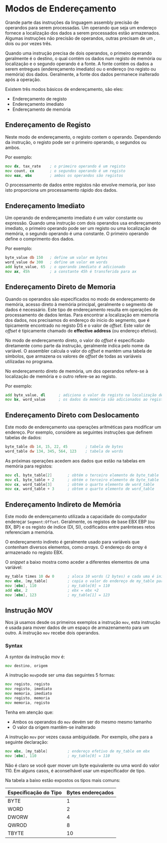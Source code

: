 # Modos de Endereçamento

Grande parte das instruções da linguagem assembly precisão de operandos para serem processadas. Um operando que seja um endereço fornece a localização dos dados a serem processados estão armazenados. Algumas instruções não precisão de operandos, outras precisam de um , dois ou por vezes três.

Quando uma instrução precisa de dois operandos, o primeiro operando geralmente é o destino, o qual contém os dados num registo de memória ou localização e o segundo operando é a fonte. A fonte contém os dados a serem entregues (endereçamento imediato) ou o endereço (no registo ou memória) dos dados. Geralmente, a fonte dos dados permanece inalterado após a operação.

Existem três modos básicos de endereçamento, são eles:

* Endereçamento de registo
* Endereçamento imediato
* Endereçamento de memória

## Endereçamento de Registo

Neste modo de endereçamento, o registo contem o operando. Dependendo da instrução, o registo pode ser o primeiro operando, o segundos ou ambos.

Por exemplo:

```asm
mov dx, tax_rate    ; o primeiro operando é um registo
mov count, cx       ; o segundos operando é um registo
mov eax, ebx        ; ambos os operandos são registos
```

O processamento de dados entre registos não envolve memoria, por isso isto proporciona um processamento rápido dos dados.

## Endereçamento Imediato

Um operando de endereçamento imediato é um valor constante ou expressão. Quando uma instrução com dois operandos usa endereçamento imediato, o primeiro operando pode ser um registo ou uma localização de memória, o segundo operando é uma constante. O primeiro operando define o comprimento dos dados.

Por exemplo:

```asm
byte_value db 150   ; define um valor em bytes
word_value dw 300   ; define um valor em words
add byte_value, 65  ; o operando imediato é adicionado
mov ax, 45h         ; a constante 45h é transferida para ax
```

## Endereçamento Direto de Memoria

Quando os operandos são especificados no modo de endereçamento de memória, acesso direto à memória principal, geralmente o segmento de dados é necessário. Este tipo de endereçamento resulta em operações de processamento de dados lentas. Para encontrar a localização em memoria dos dados, nos precisamos do endereço do inicio do segmento, que é tipicamente encontrado no registo DS e o valor de *offset*. Este valor de *offset* é tipicamente chamado de **effective address** (ou endereço efetivo).

No modo de endereçamento direto, o valor do *offset* é especificado diretamente como parte da instrução, geralmente indica pelo nome da variável. O assembler calcula o valor do *offset* e mantém uma tabela de símbolos, que armazena os valores de *offset* de todas as variáveis utilizadas no programa.

No endereçamento direto de memória, um dos operandos refere-se à localização de memória e o outro refere-se ao registo.

Por exemplo:

```asm
add byte_value, dl      ; adiciona o valor do registo na localização de memória
mov bx, word_value      ; os dados da memória são adicionados ao registo
```

## Endereçamento Direto com Deslocamento

Este modo de endereçamento usa operações aritméticas para modificar um endereço. Por exemplo, considere as seguintes instruções que definem tabelas de dados:

```asm
byte_table db 14, 15, 22, 45        ; tabela de bytes
word_table dw 134, 345, 564, 123    ; tabela de words
```

As próximas operações acedem aos dados que estão na tabelas em memória para registos:

```asm
mov cl, byte_table[2]       ; obtém o terceiro elemento de byte_table
mov cl, byte_table + 2      ; obtém o terceiro elemento de byte_table
mov cx, word_table[3]       ; obtém o quarto elemento de word_table
mov cx, word_table + 3      ; obtem o quarto elemento de word_table
```

## Endereçamento Indireto de Memória

Este modo de endereçamento utilizada a capacidade do computador endereçar `Segment:Offset`. Geralmente, os registos de base EBX EBP (ou BX, BP) e os registo de índice (DI, SI), codificados entre parênteses retos referenciam a memória.

O endereçamento indireto é geralmente usado para variáveis que contenham diversos elementos, como *arrays*. O endereço do *array* é armazenado no registo EBX.

O *snippet* a baixo mostra como aceder a diferentes elementos de uma variável:

```asm
my_table times 10 dw 0      ; aloca 10 words (2 bytes) e cada uma é inicializada a 0
mov ebx, [my_table]         ; copia o valor do endereço de my_table para ebx
mov [ebx], 110              ; my_table[0] = 110
add ebx, 2                  ; ebx = ebx +2
mov [ebx], 123              ; my_table[1] = 123
```

## Instrução MOV

Nos já usamos desde os primeiros exemplos a instrução `mov`, esta instrução é usada para mover dados de um espaço de armazenamento para um outro. A instrução `mov` recebe dois operandos.

### Syntax

A *syntax* da instrução mov é:

```asm
mov destino, origem
```

A instrução `mov`pode ser uma das seguintes 5 formas:

```asm
mov registo, registo
mov registo, imediato
mov memoria, imediato
mov registo, memoria
mov memoria, registo
```
Tenha em atenção que:

* Ambos os operandos do `mov` devém ser do mesmo mesmo tamanho
* O valor da origem mantêm-se inalterado

A instrução `mov` por vezes causa ambiguidade. Por exemplo, olhe para a seguinte declaração:

```asm
mov ebx, [my_table]         ; endereço efetivo de my_table em ebx
mov [ebx], 110              ; my_table[0] = 110
```

Não é claro se você quer mover um byte equivalente ou uma word do valor 110. Em alguns casos, é aconselhável usar um especificador de tipo.

Na tabela a baixo estão expostos os tipos mais comuns:

| Especificação do Tipo | Bytes endereçados |
| -- | -- |
| BYTE | 1 |
| WORD | 2 |
| DWORW | 4 |
| QWROD | 8 |
| TBYTE | 10 |

 

